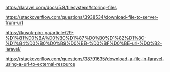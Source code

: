 https://laravel.com/docs/5.8/filesystem#storing-files


https://stackoverflow.com/questions/3938534/download-file-to-server-from-url

https://kusok-piro.ga/article/29-%D1%81%D0%BA%D0%B0%D1%87%D0%B0%D1%82%D1%8C-%D1%84%D0%B0%D0%B9%D0%BB-%D0%BF%D0%BE-url-%D0%B2-laravel/


https://stackoverflow.com/questions/38791635/download-a-file-in-laravel-using-a-url-to-external-resource
